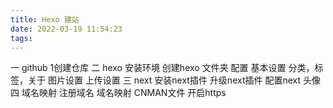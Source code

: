 ```yaml
---
title: Hexo 建站
date: 2022-03-19 11:54:23
tags:
---
```

一 github
1创建仓库
二 hexo
安装环境
创建hexo 文件夹
配置
    基本设置
        分类，标签，关于
    图片设置
    上传设置
三 next
安装next插件
升级next插件
配置next
    头像
四 域名映射
注册域名
域名映射
CNMAN文件
开启https